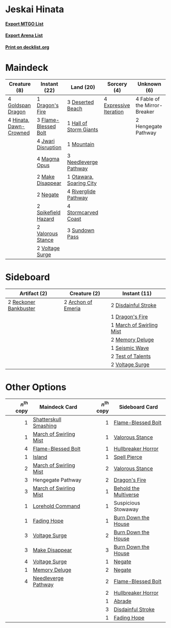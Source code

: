 # Jeskai Hinata

#### [Export MTGO List](../collection/Jeskai%20Hinata/Jeskai%20Hinata.txt)
#### [Export Arena List](../collection/Jeskai%20Hinata/Jeskai%20Hinata_arena.txt)
#### [Print on decklist.org](http://decklist.org/?deckmain=3%09Deserted%20Beach%0A1%09Dragon's%20Fire%0A4%09Expressive%20Iteration%0A4%09Fable%20of%20the%20Mirror-Breaker%0A3%09Flame-Blessed%20Bolt%0A4%09Goldspan%20Dragon%0A1%09Hall%20of%20Storm%20Giants%0A2%09Hengegate%20Pathway%0A4%09Hinata,%20Dawn-Crowned%0A4%09Jwari%20Disruption%0A4%09Magma%20Opus%0A2%09Make%20Disappear%0A1%09Mountain%0A3%09Needleverge%20Pathway%0A2%09Negate%0A1%09Otawara,%20Soaring%20City%0A4%09Riverglide%20Pathway%0A2%09Spikefield%20Hazard%0A4%09Stormcarved%20Coast%0A3%09Sundown%20Pass%0A2%09Valorous%20Stance%0A2%09Voltage%20Surge&deckside=2%09Archon%20of%20Emeria%0A2%09Disdainful%20Stroke%0A1%09Dragon's%20Fire%0A1%09March%20of%20Swirling%20Mist%0A2%09Memory%20Deluge%0A2%09Reckoner%20Bankbuster%0A1%09Seismic%20Wave%0A2%09Test%20of%20Talents%0A2%09Voltage%20Surge)
# Maindeck

|                                          Creature (8)                                           |                                         Instant (22)                                          |                                            Land (20)                                             |                                           Sorcery (4)                                           |         Unknown (6)         |
|-------------------------------------------------------------------------------------------------|-----------------------------------------------------------------------------------------------|--------------------------------------------------------------------------------------------------|-------------------------------------------------------------------------------------------------|-----------------------------|
|4 [Goldspan Dragon](http://gatherer.wizards.com/Pages/Card/Details.aspx?multiverseid=503751)     |1 [Dragon's Fire](http://gatherer.wizards.com/Pages/Card/Details.aspx?multiverseid=527426)     |3 [Deserted Beach](http://gatherer.wizards.com/Pages/Card/Details.aspx?multiverseid=535058)       |4 [Expressive Iteration](http://gatherer.wizards.com/Pages/Card/Details.aspx?multiverseid=513678)|4 Fable of the Mirror-Breaker|
|4 [Hinata, Dawn-Crowned](http://gatherer.wizards.com/Pages/Card/Details.aspx?multiverseid=548534)|3 [Flame-Blessed Bolt](http://gatherer.wizards.com/Pages/Card/Details.aspx?multiverseid=541014)|1 [Hall of Storm Giants](http://gatherer.wizards.com/Pages/Card/Details.aspx?multiverseid=527544) |                                                                                                 |2 Hengegate Pathway          |
|                                                                                                 |4 [Jwari Disruption](http://gatherer.wizards.com/Pages/Card/Details.aspx?multiverseid=491693)  |1 [Mountain](http://gatherer.wizards.com/Pages/Card/Details.aspx?multiverseid=439859)             |                                                                                                 |                             |
|                                                                                                 |4 [Magma Opus](http://gatherer.wizards.com/Pages/Card/Details.aspx?multiverseid=513695)        |3 [Needleverge Pathway](http://gatherer.wizards.com/Pages/Card/Details.aspx?multiverseid=491918)  |                                                                                                 |                             |
|                                                                                                 |2 [Make Disappear](http://gatherer.wizards.com/Pages/Card/Details.aspx?multiverseid=555250)    |1 [Otawara, Soaring City](http://gatherer.wizards.com/Pages/Card/Details.aspx?multiverseid=548584)|                                                                                                 |                             |
|                                                                                                 |2 [Negate](http://gatherer.wizards.com/Pages/Card/Details.aspx?multiverseid=423707)            |4 [Riverglide Pathway](http://gatherer.wizards.com/Pages/Card/Details.aspx?multiverseid=491920)   |                                                                                                 |                             |
|                                                                                                 |2 [Spikefield Hazard](http://gatherer.wizards.com/Pages/Card/Details.aspx?multiverseid=491809) |4 [Stormcarved Coast](http://gatherer.wizards.com/Pages/Card/Details.aspx?multiverseid=541141)    |                                                                                                 |                             |
|                                                                                                 |2 [Valorous Stance](http://gatherer.wizards.com/Pages/Card/Details.aspx?multiverseid=391950)   |3 [Sundown Pass](http://gatherer.wizards.com/Pages/Card/Details.aspx?multiverseid=541142)         |                                                                                                 |                             |
|                                                                                                 |2 [Voltage Surge](http://gatherer.wizards.com/Pages/Card/Details.aspx?multiverseid=548476)     |                                                                                                  |                                                                                                 |                             |


# Sideboard

|                                          Artifact (2)                                          |                                        Creature (2)                                         |                                           Instant (11)                                            |
|------------------------------------------------------------------------------------------------|---------------------------------------------------------------------------------------------|---------------------------------------------------------------------------------------------------|
|2 [Reckoner Bankbuster](http://gatherer.wizards.com/Pages/Card/Details.aspx?multiverseid=548568)|2 [Archon of Emeria](http://gatherer.wizards.com/Pages/Card/Details.aspx?multiverseid=495594)|2 [Disdainful Stroke](http://gatherer.wizards.com/Pages/Card/Details.aspx?multiverseid=420705)     |
|                                                                                                |                                                                                             |1 [Dragon's Fire](http://gatherer.wizards.com/Pages/Card/Details.aspx?multiverseid=527426)         |
|                                                                                                |                                                                                             |1 [March of Swirling Mist](http://gatherer.wizards.com/Pages/Card/Details.aspx?multiverseid=548358)|
|                                                                                                |                                                                                             |2 [Memory Deluge](http://gatherer.wizards.com/Pages/Card/Details.aspx?multiverseid=534825)         |
|                                                                                                |                                                                                             |1 [Seismic Wave](http://gatherer.wizards.com/Pages/Card/Details.aspx?multiverseid=548465)          |
|                                                                                                |                                                                                             |2 [Test of Talents](http://gatherer.wizards.com/Pages/Card/Details.aspx?multiverseid=513536)       |
|                                                                                                |                                                                                             |2 [Voltage Surge](http://gatherer.wizards.com/Pages/Card/Details.aspx?multiverseid=548476)         |


# Other Options

|*n*<sup>th</sup> copy|                                          Maindeck Card                                          |*n*<sup>th</sup> copy|                                         Sideboard Card                                         |
|--------------------:|-------------------------------------------------------------------------------------------------|--------------------:|------------------------------------------------------------------------------------------------|
|                    1|[Shatterskull Smashing](http://gatherer.wizards.com/Pages/Card/Details.aspx?multiverseid=491802) |                    1|[Flame-Blessed Bolt](http://gatherer.wizards.com/Pages/Card/Details.aspx?multiverseid=541014)   |
|                    1|[March of Swirling Mist](http://gatherer.wizards.com/Pages/Card/Details.aspx?multiverseid=548358)|                    1|[Valorous Stance](http://gatherer.wizards.com/Pages/Card/Details.aspx?multiverseid=391950)      |
|                    4|[Flame-Blessed Bolt](http://gatherer.wizards.com/Pages/Card/Details.aspx?multiverseid=541014)    |                    1|[Hullbreaker Horror](http://gatherer.wizards.com/Pages/Card/Details.aspx?multiverseid=540902)   |
|                    1|[Island](http://gatherer.wizards.com/Pages/Card/Details.aspx?multiverseid=439857)                |                    1|[Spell Pierce](http://gatherer.wizards.com/Pages/Card/Details.aspx?multiverseid=425876)         |
|                    2|[March of Swirling Mist](http://gatherer.wizards.com/Pages/Card/Details.aspx?multiverseid=548358)|                    2|[Valorous Stance](http://gatherer.wizards.com/Pages/Card/Details.aspx?multiverseid=391950)      |
|                    3|Hengegate Pathway                                                                                |                    2|[Dragon's Fire](http://gatherer.wizards.com/Pages/Card/Details.aspx?multiverseid=527426)        |
|                    3|[March of Swirling Mist](http://gatherer.wizards.com/Pages/Card/Details.aspx?multiverseid=548358)|                    1|[Behold the Multiverse](http://gatherer.wizards.com/Pages/Card/Details.aspx?multiverseid=503653)|
|                    1|[Lorehold Command](http://gatherer.wizards.com/Pages/Card/Details.aspx?multiverseid=513691)      |                    1|Suspicious Stowaway                                                                             |
|                    1|[Fading Hope](http://gatherer.wizards.com/Pages/Card/Details.aspx?multiverseid=534812)           |                    1|[Burn Down the House](http://gatherer.wizards.com/Pages/Card/Details.aspx?multiverseid=534907)  |
|                    3|[Voltage Surge](http://gatherer.wizards.com/Pages/Card/Details.aspx?multiverseid=548476)         |                    2|[Burn Down the House](http://gatherer.wizards.com/Pages/Card/Details.aspx?multiverseid=534907)  |
|                    3|[Make Disappear](http://gatherer.wizards.com/Pages/Card/Details.aspx?multiverseid=555250)        |                    3|[Burn Down the House](http://gatherer.wizards.com/Pages/Card/Details.aspx?multiverseid=534907)  |
|                    4|[Voltage Surge](http://gatherer.wizards.com/Pages/Card/Details.aspx?multiverseid=548476)         |                    1|[Negate](http://gatherer.wizards.com/Pages/Card/Details.aspx?multiverseid=423707)               |
|                    1|[Memory Deluge](http://gatherer.wizards.com/Pages/Card/Details.aspx?multiverseid=534825)         |                    2|[Negate](http://gatherer.wizards.com/Pages/Card/Details.aspx?multiverseid=423707)               |
|                    4|[Needleverge Pathway](http://gatherer.wizards.com/Pages/Card/Details.aspx?multiverseid=491918)   |                    2|[Flame-Blessed Bolt](http://gatherer.wizards.com/Pages/Card/Details.aspx?multiverseid=541014)   |
|                     |                                                                                                 |                    2|[Hullbreaker Horror](http://gatherer.wizards.com/Pages/Card/Details.aspx?multiverseid=540902)   |
|                     |                                                                                                 |                    1|[Abrade](http://gatherer.wizards.com/Pages/Card/Details.aspx?multiverseid=430772)               |
|                     |                                                                                                 |                    3|[Disdainful Stroke](http://gatherer.wizards.com/Pages/Card/Details.aspx?multiverseid=420705)    |
|                     |                                                                                                 |                    1|[Fading Hope](http://gatherer.wizards.com/Pages/Card/Details.aspx?multiverseid=534812)          |


